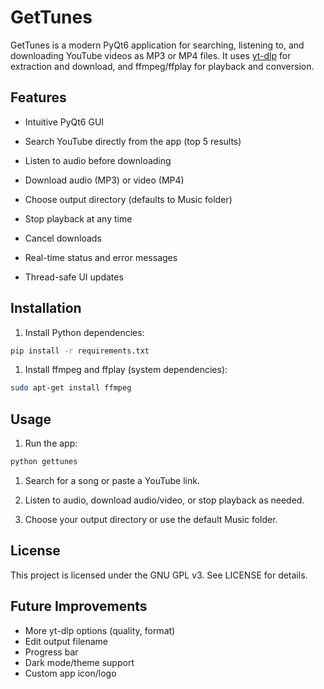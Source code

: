 


# GetTunes

GetTunes is a modern PyQt6 application for searching, listening to, and downloading YouTube videos as MP3 or MP4 files. It uses [yt-dlp](https://github.com/yt-dlp/yt-dlp) for extraction and download, and ffmpeg/ffplay for playback and conversion.

## Features

- Intuitive PyQt6 GUI
- Search YouTube directly from the app (top 5 results)
- Listen to audio before downloading
- Download audio (MP3) or video (MP4)
- Choose output directory (defaults to Music folder)
- Stop playback at any time

- Cancel downloads
- Real-time status and error messages
- Thread-safe UI updates

## Installation



1. Install Python dependencies:

  ```bash
  pip install -r requirements.txt
  ```

1. Install ffmpeg and ffplay (system dependencies):

  ```bash
  sudo apt-get install ffmpeg
  ```

## Usage



1. Run the app:

  ```bash
  python gettunes
  ```


1. Search for a song or paste a YouTube link.

1. Listen to audio, download audio/video, or stop playback as needed.

1. Choose your output directory or use the default Music folder.

## License

This project is licensed under the GNU GPL v3. See LICENSE for details.

## Future Improvements

- More yt-dlp options (quality, format)
- Edit output filename
- Progress bar
- Dark mode/theme support
- Custom app icon/logo
